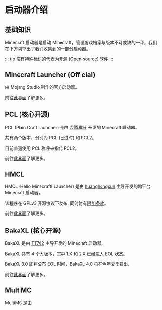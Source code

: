 # 启动器介绍

## 基础知识

Minecraft 启动器是启动 Minecraft，管理游戏档案与版本不可或缺的一环，我们在下方列举出了我们收集到的一部分启动器。

::: tip 
没有特殊标识的代表为开源 (Open-source) 软件
:::

## Minecraft Launcher (Official)

由 Mojang Studio 制作的官方启动器。

前往[此界面](/launchers/minecraft-launcher)了解更多。

## PCL (核心开源)

PCL (Plain Craft Launcher) 是由 [龙腾猫跃](https://afdian.net/a/LTCat) 开发的 Minecraft 启动器。

共有两个版本，分别为 PCL (已过时) 和 PCL2。

目前普遍使用 PCL 称呼来指代 PCL2。

前往[此界面](/launchers/plain-craft-launcher)了解更多。

## HMCL

HMCL (Hello Minecraft! Launcher) 是由 [huanghongxun](https://afdian.net/a/huanghongxun) 主导开发的跨平台 Minecraft 启动器。

该程序在 GPLv3 开源协议下发布, 同时附有[附加条款](https://github.com/HMCL-dev/HMCL/blob/main/README_cn.md)。

前往[此界面](/launchers/hello-minecraft-launcher)了解更多。

## BakaXL (核心开源)

BakaXL 是由 [TT702](https://afdian.net/a/TT702) 主导开发的 Minecraft 启动器。

BakaXL 共有 4 个大版本，其中 1.X 和 2.X 已经进入 EOL 状态。

BakaXL 3.0 即将公布 EOL 时间，BakaXL 4.0 将在今年夏季推出.

前往[此界面](/launchers/bakaxl)了解更多。

## MultiMC

MultiMC 是由



